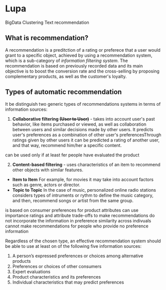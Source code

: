 Lupa
====

BigData Clustering Text recommendation

What is recommendation?
-----------------------
A recommendation is a preditction of a rating or preferece that a user would grant to a specific object, achieved by using a recommendation system, which is a sub-category of *information filtering system*. The recommendation is based on previously recorded data and its main objective is to boost the conversion rate and the cross-selling by proposing complementary products, as well as the customer's loyalty.


Types of automatic recommendation
---------------------------------
It be distinguish two generic types of recommendations systems in terms of information sources:

1. **Collaborative filtering ~~(User to User)~~** - takes into account user's past behavior, like items purchased or viewed, as well as collaboration between users and similar decisions made by other users. It predicts user's preferences as a combination of other user's preferencesThrough ratings given by other users it can be predicted a rating of another user, and that way, recommend him/her a specific content.

can be used only if at least fer people have evaluated the product


2. **Content-based filtering** - uses characteristics of an item to recommend other objects with similar features.
  * **Item to Item** For example, for movies it may take into account factors such as genre, actors or director.
  * **Topic to Topic** In the case of music, personalized online radio stations considers types of intruments or rythm to define the music category, and then, recommend songs or artist from the same group.


is based on consumer preferences for product attributes
can use importance ratings and attribute trade-offs to make recommendations
do not incorporate the information in preference similarity across indivuals
cannot make recommendations for people who provide no preference information

Regardless of the chosen type, an effective recommendation system should be able to use at least on of the following five information sources:

1. A person’s expressed preferences or choices among alternative products
2. Preferences  or choices of other consumers
3. Expert evaluations
4. Product characteristics and its preferences
5. Individual characteristics that may predict preferences

